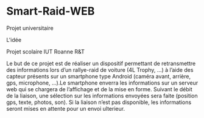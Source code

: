 # Smart-Raid-WEB
Projet universitaire 

L'idée

Projet scolaire IUT Roanne R&T

Le but de ce projet est de réaliser un dispositif permettant de retransmettre des informations lors d’un rallye-raid de voiture (4L Trophy, …) à l’aide des capteur présents sur un smartphone type Android (caméra avant, arrière, gps, microphone, …).Le smartphone enverra les informations sur un serveur web qui se chargera de l’affichage et de la mise en forme. Suivant le débit de la liaison, une sélection sur les informations envoyées sera faite (position gps, texte, photos, son). Si la liaison n’est pas disponible, les informations seront mises en attente pour un envoi ulterieur.
